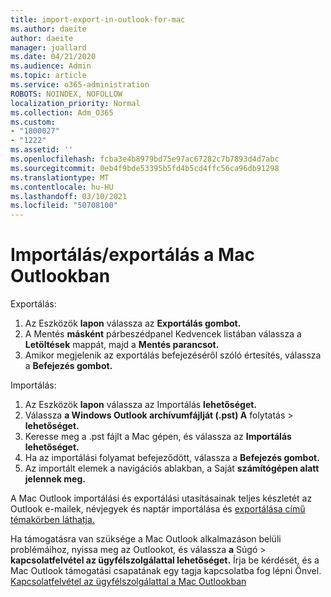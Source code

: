 ```yaml
---
title: import-export-in-outlook-for-mac
ms.author: daeite
author: daeite
manager: joallard
ms.date: 04/21/2020
ms.audience: Admin
ms.topic: article
ms.service: o365-administration
ROBOTS: NOINDEX, NOFOLLOW
localization_priority: Normal
ms.collection: Adm_O365
ms.custom:
- "1800027"
- "1222"
ms.assetid: ''
ms.openlocfilehash: fcba3e4b8979bd75e97ac67282c7b7893d4d7abc
ms.sourcegitcommit: 0eb4f9bde53395b5fd4b5cd4ffc56ca96db91298
ms.translationtype: MT
ms.contentlocale: hu-HU
ms.lasthandoff: 03/10/2021
ms.locfileid: "50708100"
---
```

# <a name="importexport-in-outlook-for-mac"></a>Importálás/exportálás a Mac Outlookban 

Exportálás:
1. Az Eszközök **lapon** válassza az **Exportálás gombot.**
2. A Mentés **másként** párbeszédpanel Kedvencek listában válassza a **Letöltések** mappát, majd a **Mentés parancsot.**
3. Amikor megjelenik az exportálás befejezéséről szóló értesítés, válassza a **Befejezés gombot.**

Importálás:
1. Az Eszközök **lapon** válassza az Importálás **lehetőséget.**
2. Válassza **a Windows Outlook archívumfájlját (.pst) A** folytatás  >  **lehetőséget.**
3. Keresse meg a .pst fájlt a Mac gépen, és válassza az **Importálás lehetőséget.**
4. Ha az importálási folyamat befejeződött, válassza a **Befejezés gombot.**
5. Az importált elemek a navigációs ablakban, a Saját **számítógépen alatt jelennek meg.**

A Mac Outlook importálási és exportálási utasításainak teljes készletét az Outlook e-mailek, névjegyek és naptár importálása és [exportálása című témakörben láthatja.](https://support.office.com/article/92577192-3881-4502-b79d-c3bbada6c8ef#ID0EAACAAA=Mac) 

Ha támogatásra van szüksége a Mac Outlook alkalmazáson belüli problémáihoz, nyissa meg az Outlookot, és válassza **a** Súgó  >  **kapcsolatfelvétel az ügyfélszolgálattal lehetőséget.** Írja be kérdését, és a Mac Outlook támogatási csapatának egy tagja kapcsolatba fog lépni Önvel. [Kapcsolatfelvétel az ügyfélszolgálattal a Mac Outlookban](https://support.microsoft.com/office/contact-support-within-outlook-for-mac-d0410177-8e65-4487-93f7-206a3a3d71a8)